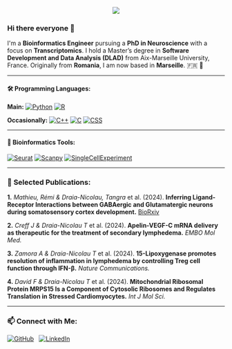 <p align="center">
  <img src="https://capsule-render.vercel.app/api?type=shark&height=100&color=gradient"/>
</p>

### Hi there everyone 👋 

I'm a **Bioinformatics Engineer** pursuing a **PhD in Neuroscience** with a focus on **Transcriptomics**. I hold a Master’s degree in **Software Development and Data Analysis (DLAD)** from Aix-Marseille University, France. Originally from **Romania**, I am now based in **Marseille**. 🇫🇷 🥖

---

#### 🛠 **Programming Languages:**

**Main:**
[![Python](https://img.shields.io/badge/Python-14354C.svg?logo=python&logoColor=white)](https://www.python.org/)
[![R](https://img.shields.io/badge/R-276DC3.svg?logo=r&logoColor=white)](https://www.r-project.org/)

**Occasionally:**
[![C++](https://custom-icon-badges.demolab.com/badge/C++-9C033A.svg?logo=cpp2&logoColor=white)](https://isocpp.org/)
[![C](https://img.shields.io/badge/C-red)](https://en.wikipedia.org/wiki/C_(programming_language))
[![CSS](https://img.shields.io/badge/CSS-1572B6.svg?logo=css3&logoColor=white)](https://www.w3.org/Style/CSS/Overview.en.html)

---

#### 🧬 **Bioinformatics Tools:**
[![Seurat](https://img.shields.io/badge/Seurat-violet)](https://satijalab.org/seurat/)
[![Scanpy](https://img.shields.io/badge/Scanpy-orange)](https://scanpy.readthedocs.io/)
[![SingleCellExperiment](https://img.shields.io/badge/SingleCellExperiment-blue)](https://bioconductor.org/packages/release/bioc/html/SingleCellExperiment.html)

---

### 📜 **Selected Publications:**

**1.** *Mathieu, Rémi & Draia-Nicolau, Tangra* et al. (2024). **Inferring Ligand-Receptor Interactions between GABAergic and Glutamatergic neurons during somatosensory cortex development.** [BioRxiv](https://www.biorxiv.org/)

**2.** *Creff J & Draia-Nicolau T* et al. (2024). **Apelin-VEGF-C mRNA delivery as therapeutic for the treatment of secondary lymphedema.** *EMBO Mol Med.*

**3.** *Zamora A & Draia-Nicolau T* et al. (2024). **15-Lipoxygenase promotes resolution of inflammation in lymphedema by controlling Treg cell function through IFN-β.** *Nature Communications.*

**4.** *David F & Draia-Nicolau T* et al. (2024). **Mitochondrial Ribosomal Protein MRPS15 Is a Component of Cytosolic Ribosomes and Regulates Translation in Stressed Cardiomyocytes.** *Int J Mol Sci.*

---

### 📫 **Connect with Me:**

[![GitHub](https://img.icons8.com/fluent/48/000000/github.png)](https://github.com/ondina-draia) &nbsp;
[![LinkedIn](https://upload.wikimedia.org/wikipedia/commons/thumb/8/81/LinkedIn_icon.svg/108px-LinkedIn_icon.svg.png)](https://www.linkedin.com/in/tangra-ondina-draia-nicolau-ba0a15176/)


